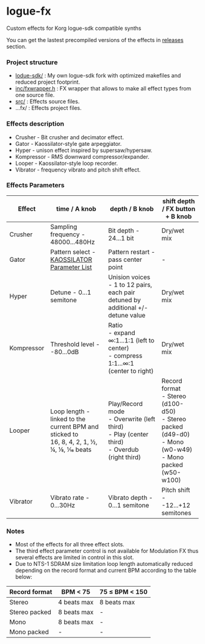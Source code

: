 # logue-fx
Custom effects for Korg logue-sdk compatible synths

You can get the lastest precompiled versions of the effects in [releases](../../releases/) section.

### Project structure

* [lodue-sdk/](logue-sdk/) : My own logue-sdk fork with optimized makefiles and reduced project footprint.
* [inc/fxwrapper.h](inc/fxwrapper.h) : FX wrapper that allows to make all effect types from one source file.
* [src/](src/) : Effects source files.
* ...fx/ : Effects project files.


### Effects description
* Crusher - Bit crusher and decimator effect.
* Gator - Kaossilator-style gate arpeggiator.
* Hyper - unison effect inspired by supersaw/hypersaw.
* Kompressor - RMS downward compressor/expander.
* Looper - Kaossilator-style loop recorder.
* Vibrator - frequency vibrato and pitch shift effect.

### Effects Parameters
|Effect |time / A knob|depth / B knob|shift depth / FX button + B knob|
|-|-|-|-|
|Crusher|Sampling frequency - 48000...480Hz|Bit depth - 24...1 bit|Dry/wet mix|
|Gator|Pattern select - [KAOSSILATOR Parameter List](https://www.korg.com/us/support/download/manual/1/121/1774/)|Pattern restart - pass center point|-|
|Hyper|Detune - 0...1 semitone|Unision voices - 1 to 12 pairs, each pair detuned by additional +/- detune value|Dry/wet mix|
|Kompressor|Threshold level - -80...0dB|Ratio<br>- expand ∞:1...1:1 (left to center)<br>- compress 1:1...∞:1 (center to right)|Dry/wet mix|
|Looper|Loop length - linked to the current BPM and sticked to<br>16, 8, 4, 2, 1, ½, ¼, ⅛, 1⁄16 beats|Play/Record mode<br>- Overwrite (left third)<br>- Play (center third)<br>- Overdub (right third)|Record format <br>- Stereo (d100-d50)<br>- Stereo packed (d49-d0)<br>- Mono (w0-w49)<br>- Mono packed (w50-w100)|
|Vibrator|Vibrato rate - 0...30Hz|Vibrato depth - 0...1 semitone|Pitch shift - -12...+12 semitones|

### Notes
* Most of the effects for all three effect slots.
* The third effect parameter control is not available for Modulation FX thus several effects are limited in control in this slot.
* Due to NTS-1 SDRAM size limitation loop length automatically reduced depending on the record format and current BPM according to the table below:

|Record format|BPM < 75|75 ≤ BPM < 150|
|-|-|-|
|Stereo|4 beats max|8 beats max|
|Stereo packed|8 beats max|-
|Mono|8 beats max|-
|Mono packed|-|-
